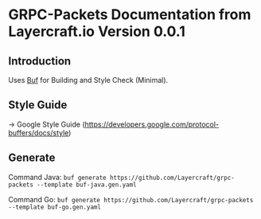 # GRPC-Packets Documentation from Layercraft.io Version 0.0.1

## Introduction

Uses [Buf](https://buf.build/) for Building and Style Check (Minimal).


## Style Guide

-> Google Style Guide (https://developers.google.com/protocol-buffers/docs/style)


## Generate 

Command Java: ``buf generate https://github.com/Layercraft/grpc-packets --template buf-java.gen.yaml``

Command Go: ``buf generate https://github.com/Layercraft/grpc-packets --template buf-go.gen.yaml``